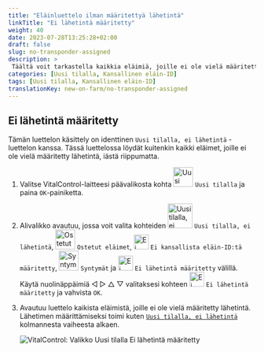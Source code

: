 ```yaml
---
title: "Eläinluettelo ilman määritettyä lähetintä"
linkTitle: "Ei lähetintä määritetty"
weight: 40
date: 2023-07-28T13:25:28+02:00
draft: false
slug: no-transponder-assigned
description: >
 Täältä voit tarkastella kaikkia eläimiä, joille ei ole vielä määritetty lähetintä, ja määrittää niille lähetin.
categories: [Uusi tilalla, Kansallinen eläin-ID]
tags: [Uusi tilalla, Kansallinen eläin-ID]
translationKey: new-on-farm/no-transponder-assigned
---
```

## Ei lähetintä määritetty

Tämän luettelon käsittely on identtinen `Uusi tilalla, ei lähetintä` -luettelon kanssa. Tässä luettelossa löydät kuitenkin kaikki eläimet, joille ei ole vielä määritetty lähetintä, iästä riippumatta.

1. Valitse VitalControl-laitteesi päävalikosta kohta <img src="/icons/main/new-on-farm.svg" width="40" align="bottom" alt="Uusi tilalla" /> `Uusi tilalla` ja paina `OK`-painiketta.

2. Alivalikko avautuu, jossa voit valita kohteiden <img src="/icons/registration/new-on-farm-no-transponder.svg" width="50" align="bottom" alt="Uusi tilalla, ei lähetintä" /> `Uusi tilalla, ei lähetintä`, <img src="/icons/main/new-on-farm.svg" width="40" align="bottom" alt="Ostetut eläimet" /> `Ostetut eläimet`, <img src="/icons/registration/no-eartag-number.svg" width="30" align="bottom" alt="Ei kansallista eläin-ID:tä" /> `Ei kansallista eläin-ID:tä määritetty`, <img src="/icons/main/births.svg" width="40" align="bottom" alt="Syntymät" /> `Syntymät` ja <img src="/icons/registration/no-transponder.svg" width="30" align="bottom" alt="Ei lähetintä määritetty" /> `Ei lähetintä määritetty` välillä. Käytä nuolinäppäimiä ◁ ▷ △ ▽ valitaksesi kohteen <img src="/icons/registration/no-transponder.svg" width="30" align="bottom" alt="Ei lähetintä määritetty" /> `Ei lähetintä määritetty` ja vahvista `OK`.

3. Avautuu luettelo kaikista eläimistä, joille ei ole vielä määritetty lähetintä. Lähetimen määrittämiseksi toimi kuten [`Uusi tilalla, ei lähetintä`](../new-no-transponder/#new-on-farm-no-transponder) kolmannesta vaiheesta alkaen.

    ![VitalControl: Valikko Uusi tilalla Ei lähetintä määritetty](../images/notransponder2.png "Ei lähetintä määritetty")
